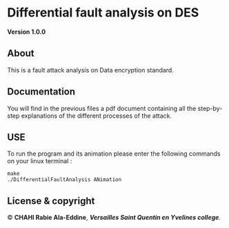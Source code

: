 # Differential fault analysis on DES

**Version 1.0.0**
 
## About

This is a fault attack analysis on Data encryption standard. 

## Documentation 

You will find in the previous files a pdf document containing all the step-by-step explanations of the different processes of the attack.

## USE

To run the program and its animation please enter the following commands on your linux terminal : 
```
make
./DifferentialFaultAnalysis ANimation
```

## License & copyright

© **CHAHI Rabie Ala-Eddine**, ***Versailles Saint Quentin en Yvelines college***.

